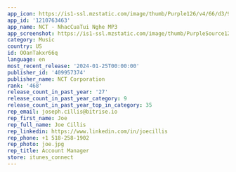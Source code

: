 ```yaml
---
app_icon: https://is1-ssl.mzstatic.com/image/thumb/Purple126/v4/66/d3/9c/66d39cb9-009c-1fe5-8425-87aeaa60e78c/AppIcon-0-1x_U007epad-0-0-0-85-220-0.png/1024x1024bb.png
app_id: '1210763463'
app_name: NCT - NhacCuaTui Nghe MP3
app_screenshot: https://is1-ssl.mzstatic.com/image/thumb/PurpleSource126/v4/42/7e/a3/427ea39b-97dc-a7cf-93ba-e29f14c98220/fbfdbc74-e0aa-4ce5-8fd3-741462890bf4_1.jpg/1242x2688bb.png
category: Music
country: US
id: OOanTakxr66q
language: en
most_recent_release: '2024-01-25T00:00:00'
publisher_id: '409957374'
publisher_name: NCT Corporation
rank: '468'
release_count_in_past_year: '27'
release_count_in_past_year_category: 9
release_count_in_past_year_top_in_category: 35
rep_email: joseph.cillis@bitrise.io
rep_first_name: Joe
rep_full_name: Joe Cillis
rep_linkedin: https://www.linkedin.com/in/joecillis
rep_phone: +1 518-258-1902
rep_photo: joe.jpg
rep_title: Account Manager
store: itunes_connect
---
```

